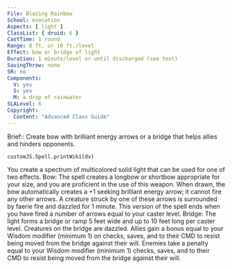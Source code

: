 ```yaml
---
File: Blazing Rainbow
School: evocation
Aspects: [ light ]
ClassList: { druid: 6 }
CastTime: 1 round
Range: 0 ft. or 10 ft./level
Effect: bow or bridge of light
Duration: 1 minute/level or until discharged (see text)
SavingThrow: none
SR: no
Components:
  V: yes
  S: yes
  M: a drop of rainwater
SLALevel: 6
Copyright:
  Content: "Advanced Class Guide"
---
```

Brief:: Create bow with brilliant energy arrows or a bridge that helps allies and hinders opponents.

```dataviewjs
customJS.Spell.printWiki(dv)
```

You create a spectrum of multicolored solid light that can be used for one of two effects.  Bow: The spell creates a longbow or shortbow appropriate for your size, and you are proficient in the use of this weapon. When drawn, the bow automatically creates a +1 seeking brilliant energy arrow; it cannot fire any other arrows. A creature struck by one of these arrows is surrounded by faerie fire and dazzled for 1 minute. This version of the spell ends when you have fired a number of arrows equal to your caster level.  Bridge: The light forms a bridge or ramp 5 feet wide and up to 10 feet long per caster level. Creatures on the bridge are dazzled. Allies gain a bonus equal to your Wisdom modifier (minimum 1) on checks, saves, and to their CMD to resist being moved from the bridge against their will.  Enemies take a penalty equal to your Wisdom modifier (minimum 1) checks, saves, and to their CMD to resist being moved from the bridge against their will.
